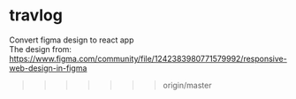 # travlog

Convert figma design to react app \
The design from: https://www.figma.com/community/file/1242383980771579992/responsive-web-design-in-figma

> > > > > > > origin/master
